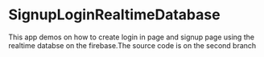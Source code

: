# SignupLoginRealtimeDatabase
This app demos on how to create login in page and signup page using the realtime databse on the firebase.The source code is on the second branch
